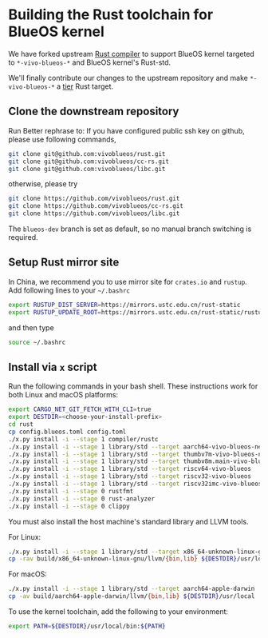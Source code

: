 # Building the Rust toolchain for BlueOS kernel

We have forked upstream [Rust compiler](https://github.com/rust-lang/rust.git) to support BlueOS kernel
targeted to `*-vivo-blueos-*` and BlueOS kernel's Rust-std.

We'll finally contribute our changes to the upstream repository and make `*-vivo-blueos-*`
a [tier](https://doc.rust-lang.org/rustc/target-tier-policy.html) Rust target.

## Clone the downstream repository
Run
Better rephrase to: If you have configured public ssh key on github, please use following commands,

```bash
git clone git@github.com:vivoblueos/rust.git  
git clone git@github.com:vivoblueos/cc-rs.git  
git clone git@github.com:vivoblueos/libc.git
```  
otherwise, please try
```bash
git clone https://github.com/vivoblueos/rust.git  
git clone https://github.com/vivoblueos/cc-rs.git  
git clone https://github.com/vivoblueos/libc.git 
```
The `blueos-dev` branch is set as default, so no manual branch switching is required.

## Setup Rust mirror site
In China, we recommend you to use mirror site for `crates.io` and `rustup`. Add following lines to your `~/.bashrc`
```bash
export RUSTUP_DIST_SERVER=https://mirrors.ustc.edu.cn/rust-static
export RUSTUP_UPDATE_ROOT=https://mirrors.ustc.edu.cn/rust-static/rustup
```
and then type
```bash
source ~/.bashrc
```

## Install via `x` script
Run the following commands in your bash shell. These instructions work for both Linux and macOS platforms:
```bash
export CARGO_NET_GIT_FETCH_WITH_CLI=true
export DESTDIR=<choose-your-install-prefix>
cd rust
cp config.blueos.toml config.toml
./x.py install -i --stage 1 compiler/rustc
./x.py install -i --stage 1 library/std --target aarch64-vivo-blueos-newlib
./x.py install -i --stage 1 library/std --target thumbv7m-vivo-blueos-newlibeabi
./x.py install -i --stage 1 library/std --target thumbv8m.main-vivo-blueos-newlibeabihf
./x.py install -i --stage 1 library/std --target riscv64-vivo-blueos
./x.py install -i --stage 1 library/std --target riscv32-vivo-blueos
./x.py install -i --stage 1 library/std --target riscv32imc-vivo-blueos
./x.py install -i --stage 0 rustfmt
./x.py install -i --stage 0 rust-analyzer
./x.py install -i --stage 0 clippy
```

You must also install the host machine's standard library and LLVM tools.

For Linux:
```bash
./x.py install -i --stage 1 library/std --target x86_64-unknown-linux-gnu
cp -rav build/x86_64-unknown-linux-gnu/llvm/{bin,lib} ${DESTDIR}/usr/local
```

For macOS:
```bash
./x.py install -i --stage 1 library/std --target aarch64-apple-darwin
cp -av build/aarch64-apple-darwin/llvm/{bin,lib} ${DESTDIR}/usr/local
```

To use the kernel toolchain, add the following to your environment:
```bash
export PATH=${DESTDIR}/usr/local/bin:${PATH}
```
